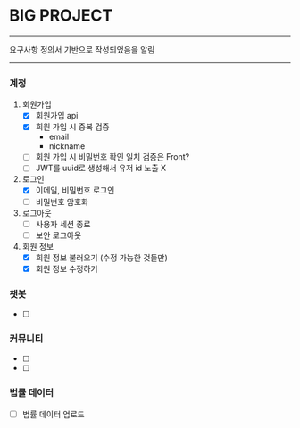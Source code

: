 # BIG PROJECT

---

요구사항 정의서 기반으로 작성되었음을 알림

---
### 계정

1. 회원가입
   - [X] 회원가입 api
   - [X] 회원 가입 시 중복 검증
       - email
       - nickname
   - [ ] 회원 가입 시 비밀번호 확인 일치 검증은 Front?
   - [ ] JWT를 uuid로 생성해서 유저 id 노출 X

2. 로그인 
   - [X] 이메일, 비밀번호 로그인
   - [ ] 비밀번호 암호화

3. 로그아웃
    - [ ] 사용자 세션 종료
    - [ ] 보안 로그아웃

4. 회원 정보
    - [X] 회원 정보 불러오기 (수정 가능한 것들만)
    - [X] 회원 정보 수정하기

### 챗봇

- [ ]

### 커뮤니티

- [ ]
- [ ]  

### 법률 데이터

- [ ] 법률 데이터 업로드 